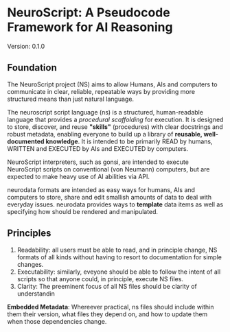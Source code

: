 # NeuroScript: A Pseudocode Framework for AI Reasoning

Version: 0.1.0

## Foundation

The NeuroScript project (NS) aims to allow Humans, AIs and computers to communicate in clear, reliable, repeatable ways by providing more structured means than just natural language.

The neuroscript script language (ns) is a structured, human-readable language that provides a *procedural scaffolding* for execution. It is designed to store, discover, and reuse **"skills"** (procedures) with clear docstrings and robust metadata, enabling everyone to build up a library of **reusable, well-documented knowledge**. It is intended to be primarily READ by humans, WRITTEN and EXECUTED by AIs and EXECUTED by computers.

NeuroScript interpreters, such as gonsi, are intended to execute NeuroScript scripts on conventional (von Neumann) computers, but are expected to make heavy use of AI abilities via API.

neurodata formats are intended as easy ways for humans, AIs and computers to store, share and edit smallish amounts of data to deal with everyday issues. neurodata provides ways to **template** data items as well as specifying how should be rendered and manipulated.

## Principles

1. Readability: all users must be able to read, and in principle change, NS formats of all kinds without having to resort to documentation for simple changes.
2. Executability: similarly, eveyone should be able to follow the intent of all scripts so that anyone could, in principle, execute NS files.
3. Clarity: The preeminent focus of all NS files should be clarity of understandin 

**Embedded Metadata**: Whereever practical, ns files should include within them their version, what files they depend on, and how to update them when those dependencies change.

